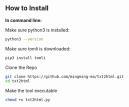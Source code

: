 ## How to Install 

**In command line:**

Make sure python3 is installed:
```bash
python3 --version
```
Make sure tomli is downloaded:
```bash
pip3 install tomli
```

Clone the Repo

```bash
git clone https://github.com/mingming-ma/txt2html.git
cd txt2html 
```

Make the tool executable
```bash
chmod +x txt2html.py
```